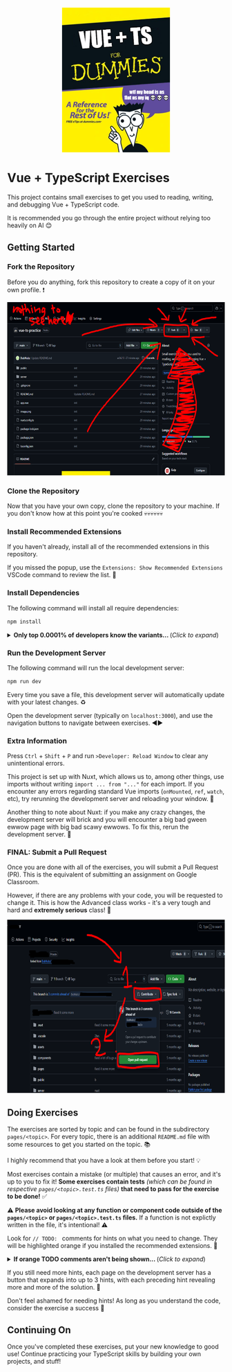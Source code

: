 <p align="center">
  <img alt="Gravity Assist" src="https://github.com/sitechtimes/vue-ts-practice/blob/main/public/for_dummies.png" width="250" />
</p>

# Vue + TypeScript Exercises

This project contains small exercises to get you used to reading, writing, and debugging Vue + TypeScript code.

It is recommended you go through the entire project without relying too heavily on AI 😊

## Getting Started

### Fork the Repository

Before you do anything, fork this repository to create a copy of it on your own profile. ❗

<img alt="Gravity Assist" src="https://github.com/sitechtimes/vue-ts-practice/blob/main/public/fork.png" height="400" />

### Clone the Repository

Now that you have your own copy, clone the repository to your machine. If you don't know how at this point you're cooked 💀💀💀💀💀💀

### Install Recommended Extensions

If you haven't already, install all of the recommended extensions in this repository.

If you missed the popup, use the `Extensions: Show Recommended Extensions` VSCode command to review the list. 📃

### Install Dependencies

The following command will install all require dependencies:

```sh
npm install
```

<details>
<summary><strong>Only top 0.0001% of developers know the variants... </strong>(<em>Click to expand</em>)</summary>

```sh
npm isntall
```

and

```sh
npm i
```

</details>

### Run the Development Server

The following command will run the local development server:

```sh
npm run dev
```

Every time you save a file, this development server will automatically update with your latest changes. ♻️

Open the development server (typically on `localhost:3000`), and use the navigation buttons to navigate between exercises. ◀️▶️

### Extra Information

Press `Ctrl` + `Shift` + `P` and run `>Developer: Reload Window` to clear any unintentional errors.

This project is set up with Nuxt, which allows us to, among other things, use imports without writing `import ... from "..."` for each import. If you encounter any errors regarding standard Vue imports (`onMounted`, `ref`, `watch`, etc), try rerunning the development server and reloading your window. 📀

Another thing to note about Nuxt: if you make any crazy changes, the development server will brick and you will encounter a big bad gween ewwow page with big bad scawy ewwows. To fix this, rerun the development server. 📀

### FINAL: Submit a Pull Request

Once you are done with all of the exercises, you will submit a Pull Request (PR). This is the equivalent of submitting an assignment on Google Classroom.

However, if there are any problems with your code, you will be requested to change it. This is how the Advanced class works - it's a very tough and hard and **extremely serious** class! 🤡

<img alt="Gravity Assist" src="https://github.com/sitechtimes/vue-ts-practice/blob/main/public/pr.png" height="400" />

## Doing Exercises

The exercises are sorted by topic and can be found in the subdirectory `pages/<topic>`. For every topic, there is an additional `README.md` file with some resources to get you started on the topic. 📚

I highly recommend that you have a look at them before you start! 💡

Most exercises contain a mistake (or multiple) that causes an error, and it's up to you to fix it! **Some exercises contain tests** _(which can be found in respective `pages/<topic>.test.ts` files)_ **that need to pass for the exercise to be done!** ✅

:warning: **Please avoid looking at any function or component code outside of the `pages/<topic>` or `pages/<topic>.test.ts` files.** If a function is not explictly written in the file, it's intentional! :warning:

Look for `// TODO: ` comments for hints on what you need to change. They will be highlighted orange if you installed the recommended extensions. 🔸

<details>
<summary><strong>If orange TODO comments aren't being shown... </strong>(<em>Click to expand</em>)</summary>

Look for this extension on the VSCode extension marketplace: `edwinhuish.better-comments-next`

</details>

If you still need more hints, each page on the development server has a button that expands into up to 3 hints, with each preceding hint revealing more and more of the solution. 👀

Don't feel ashamed for needing hints! As long as you understand the code, consider the exercise a success 🎉

## Continuing On

Once you've completed these exercises, put your new knowledge to good use! Continue practicing your TypeScript skills by building your own projects, and stuff!
